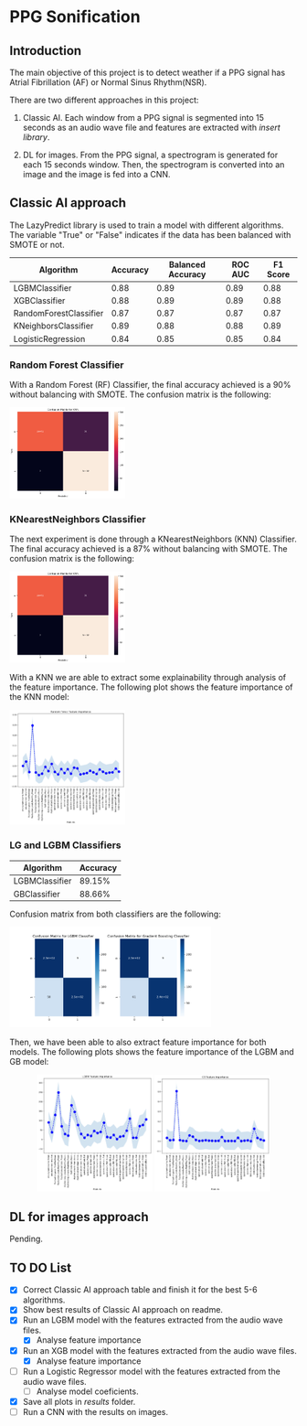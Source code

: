 # PPG Sonification

## Introduction
The main objective of this project is to detect weather if a PPG signal has Atrial Fibrillation (AF) or Normal Sinus Rhythm(NSR). 

There are two different approaches in this project:
1. Classic AI.
Each window  from a PPG signal is segmented into 15 seconds as an audio wave file and features are extracted with *insert library*. 

2. DL for images. From the PPG signal, a spectrogram is generated for each 15 seconds window. Then, the spectrogram is converted into an image and the image is fed into a CNN. 

## Classic AI approach
The LazyPredict library is used to train a model with different algorithms. The variable "True" or "False" indicates if the data has been balanced with SMOTE or not. 

| Algorithm | Accuracy | Balanced Accuracy | ROC AUC | F1 Score |
|-----------|----------|-------------------|---------|----------|
| LGBMClassifier | 0.88 | 0.89 | 0.89 | 0.88 | 
| XGBClassifier | 0.88 | 0.89 | 0.89 | 0.88 |
| RandomForestClassifier | 0.87 | 0.87 | 0.87 | 0.87 |
| KNeighborsClassifier | 0.89 | 0.88 | 0.88 | 0.89 |
| LogisticRegression | 0.84 | 0.85 | 0.85 | 0.84 |

### Random Forest Classifier
With a Random Forest (RF) Classifier, the final accuracy achieved is a 90% without balancing with SMOTE. The confusion matrix is the following:

<img src="./results_ppg_sonification_classifiers/cm_knn_False.png"
     alt="Confusion Matrix from RF"
     width="40%"
     heigth="40%">

### KNearestNeighbors Classifier
The next experiment is done through a KNearestNeighbors (KNN) Classifier. The final accuracy achieved is a 87% without balancing with SMOTE. The confusion matrix is the following:

<img src="./results_ppg_sonification_classifiers/cm_knn_False.png"
     alt="Confusion Matrix from KNN"
     width="40%"
     heigth="40%">

With a KNN we are able to extract some explainability through analysis of the feature importance. The following plot shows the feature importance of the KNN model:

<img src="./results_ppg_sonification_classifiers/feature_importance_knn_False.png"
     alt="Feature importance from KNN"
     width="40%"
     heigth="40%">

### LG and LGBM Classifiers

| Algorithm | Accuracy |
|-----------|----------|
| LGBMClassifier | 89.15% |
| GBClassifier | 88.66% |

Confusion matrix from both classifiers are the following:

<img src="./results_ppg_sonification_classifiers/cm_lgbm_gb_False.png"
     alt="Confusion Matrix from LGBM"
     width="70%"
     heigth="70%">


Then, we have been able to also extract feature importance for both models. The following plots shows the feature importance of the LGBM and GB model:

<p align="center">
    <img src="./results_ppg_sonification_classifiers/feature_importance_lgbm_False.png"
     alt="Feature importance from LGBM"
     width="40%"
     heigth="40%">
    <img src="./results_ppg_sonification_classifiers/feature_importance_gb_False.png"
     alt="Feature importance from GB"
     width="40%"
     heigth="40%">
 </p>

## DL for images approach
Pending. 

## TO DO List
- [X] Correct Classic AI approach table and finish it for the best 5-6 algorithms.
- [X] Show best results of Classic AI approach on readme.
- [X] Run an LGBM model with the features extracted from the audio wave files.
    - [X] Analyse feature importance
- [X] Run an XGB model with the features extracted from the audio wave files.
    - [X] Analyse feature importance
- [ ] Run a Logistic Regressor model with the features extracted from the audio wave files.
    - [ ] Analyse model coeficients.
- [X] Save all plots in *results* folder.  
- [ ] Run a CNN with the results on images. 
